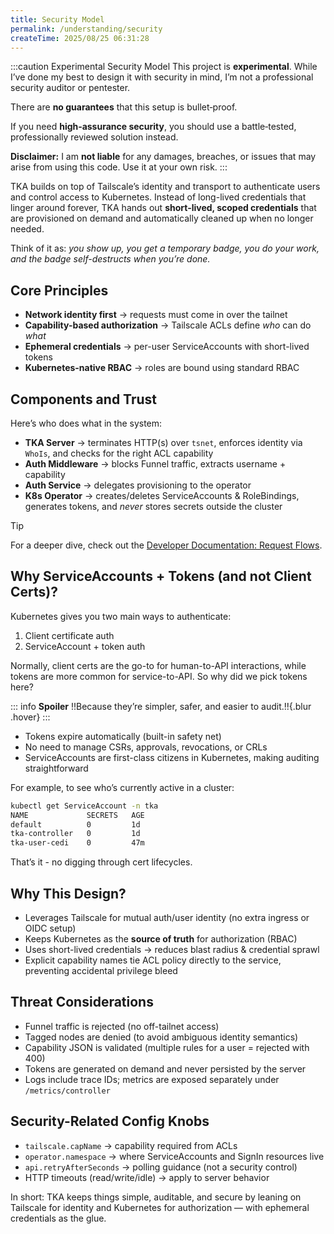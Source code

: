 ```yaml
---
title: Security Model
permalink: /understanding/security
createTime: 2025/08/25 06:31:28
---
```


:::caution Experimental Security Model
This project is **experimental**. While I’ve done my best to design it with
security in mind, I’m not a professional security auditor or pentester.

There are **no guarantees** that this setup is bullet‑proof.

If you need **high‑assurance security**, you should use a battle‑tested,
professionally reviewed solution instead.

**Disclaimer:** I am **not liable** for any damages, breaches, or issues that
may arise from using this code. Use it at your own risk.
:::

TKA builds on top of Tailscale’s identity and transport to authenticate users and
control access to Kubernetes. Instead of long-lived credentials that linger
around forever, TKA hands out **short-lived, scoped credentials** that are
provisioned on demand and automatically cleaned up when no longer needed.

Think of it as: *you show up, you get a temporary badge, you do your work, and
the badge self-destructs when you’re done.*

## Core Principles

- **Network identity first** → requests must come in over the tailnet
- **Capability-based authorization** → Tailscale ACLs define *who* can do *what*
- **Ephemeral credentials** → per-user ServiceAccounts with short-lived tokens
- **Kubernetes-native RBAC** → roles are bound using standard RBAC

## Components and Trust

Here’s who does what in the system:

- **TKA Server** → terminates HTTP(s) over `tsnet`, enforces identity via `WhoIs`, and checks for the right ACL capability
- **Auth Middleware** → blocks Funnel traffic, extracts username + capability
- **Auth Service** → delegates provisioning to the operator
- **K8s Operator** → creates/deletes ServiceAccounts & RoleBindings, generates
  tokens, and *never* stores secrets outside the cluster

> [!TIP]
> For a deeper dive, check out the
> [Developer Documentation: Request Flows](../reference/developer/request-flows.md).

## Why ServiceAccounts + Tokens (and not Client Certs)?

Kubernetes gives you two main ways to authenticate:

1. Client certificate auth
2. ServiceAccount + token auth

Normally, client certs are the go-to for human-to-API interactions, while tokens are more common for service-to-API. So why did we pick tokens here?

::: info **Spoiler**
!!Because they’re simpler, safer, and easier to audit.!!{.blur .hover}
:::

- Tokens expire automatically (built-in safety net)
- No need to manage CSRs, approvals, revocations, or CRLs
- ServiceAccounts are first-class citizens in Kubernetes, making auditing straightforward

For example, to see who’s currently active in a cluster:

```bash
kubectl get ServiceAccount -n tka
NAME             SECRETS   AGE
default          0         1d
tka-controller   0         1d
tka-user-cedi    0         47m
```

That’s it - no digging through cert lifecycles.

## Why This Design?

- Leverages Tailscale for mutual auth/user identity (no extra ingress or OIDC setup)
- Keeps Kubernetes as the **source of truth** for authorization (RBAC)
- Uses short-lived credentials → reduces blast radius & credential sprawl
- Explicit capability names tie ACL policy directly to the service, preventing accidental privilege bleed

## Threat Considerations

- Funnel traffic is rejected (no off-tailnet access)
- Tagged nodes are denied (to avoid ambiguous identity semantics)
- Capability JSON is validated (multiple rules for a user = rejected with 400)
- Tokens are generated on demand and never persisted by the server
- Logs include trace IDs; metrics are exposed separately under `/metrics/controller`

## Security-Related Config Knobs

- `tailscale.capName` → capability required from ACLs
- `operator.namespace` → where ServiceAccounts and SignIn resources live
- `api.retryAfterSeconds` → polling guidance (not a security control)
- HTTP timeouts (read/write/idle) → apply to server behavior

In short: TKA keeps things simple, auditable, and secure by leaning on
Tailscale for identity and Kubernetes for authorization — with ephemeral
credentials as the glue.
